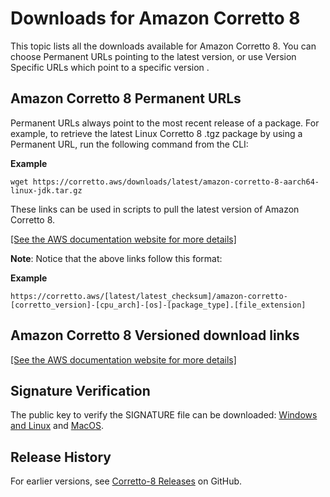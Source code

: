 # Downloads for Amazon Corretto 8<a name="downloads-list"></a>

This topic lists all the downloads available for Amazon Corretto 8\. You can choose Permanent URLs pointing to the latest version, or use Version Specific URLs which point to a specific version \.

## Amazon Corretto 8 Permanent URLs<a name="amazon-corretto-yum-urls"></a>

Permanent URLs always point to the most recent release of a package\. For example, to retrieve the latest Linux Corretto 8 \.tgz package by using a Permanent URL, run the following command from the CLI: 

**Example**  

```
wget https://corretto.aws/downloads/latest/amazon-corretto-8-aarch64-linux-jdk.tar.gz
```

These links can be used in scripts to pull the latest version of Amazon Corretto 8\.

[\[See the AWS documentation website for more details\]](http://docs.aws.amazon.com/corretto/latest/corretto-8-ug/downloads-list.html)

**Note**: Notice that the above links follow this format:

**Example**  

```
https://corretto.aws/[latest/latest_checksum]/amazon-corretto-[corretto_version]-[cpu_arch]-[os]-[package_type].[file_extension]
```

## Amazon Corretto 8 Versioned download links<a name="download"></a>

[\[See the AWS documentation website for more details\]](http://docs.aws.amazon.com/corretto/latest/corretto-8-ug/downloads-list.html)

## Signature Verification<a name="signature"></a>

The public key to verify the SIGNATURE file can be downloaded: [Windows and Linux](https://corretto.aws/downloads/resources/8.232.09.1/F6C9FC19.pub) and [MacOS](https://corretto.aws/downloads/resources/8.232.09.2/C44F4D36.pub)\.

## Release History<a name="release-history"></a>

For earlier versions, see [Corretto\-8 Releases](https://github.com/corretto/corretto-8/releases) on GitHub\.